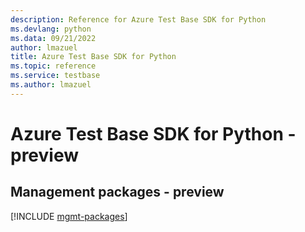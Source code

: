 ```yaml
---
description: Reference for Azure Test Base SDK for Python
ms.devlang: python
ms.data: 09/21/2022
author: lmazuel
title: Azure Test Base SDK for Python
ms.topic: reference
ms.service: testbase
ms.author: lmazuel
---
```

# Azure Test Base SDK for Python - preview

## Management packages - preview
[!INCLUDE [mgmt-packages](test-base-mgmt-index.md)]